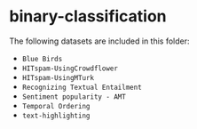 # binary-classification

The following datasets are included in this folder:

- `Blue Birds`
- `HITspam-UsingCrowdflower`
- `HITspam-UsingMTurk`
- `Recognizing Textual Entailment`
- `Sentiment popularity - AMT`
- `Temporal Ordering`
- `text-highlighting`
